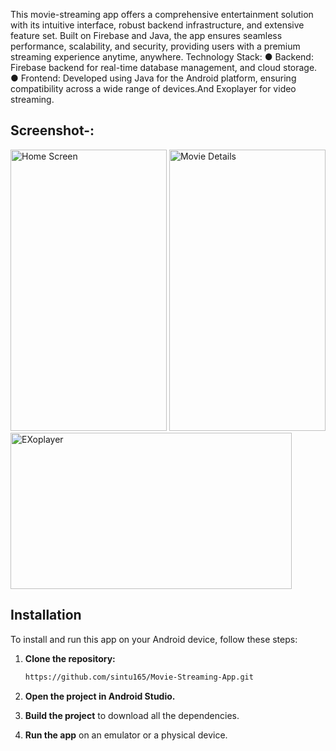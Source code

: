 This movie-streaming app offers a comprehensive entertainment solution with its intuitive
interface, robust backend infrastructure, and extensive feature set. Built on Firebase and Java, the
app ensures seamless performance, scalability, and security, providing users with a premium
streaming experience anytime, anywhere.
Technology Stack:
● Backend: Firebase backend for real-time database management,
and cloud storage.
● Frontend: Developed using Java for the Android platform, ensuring compatibility
across a wide range of devices.And Exoplayer for video streaming.

## Screenshot-:
<img src="https://github.com/sintu165/Movie-Streaming-App/assets/107928707/26632d69-492d-4e39-9632-68d02a365c3d" alt="Home Screen" width="250" height ="450">
<img src="https://github.com/sintu165/Movie-Streaming-App/assets/107928707/16bed155-6b68-4ff0-9ee7-4f5cb2984bba" alt="Movie Details" width="250" height ="450">
<img src="https://github.com/sintu165/Movie-Streaming-App/assets/107928707/5f1f757e-fb57-49f8-a9ad-42be13e13015" alt="EXoplayer" width="450" height ="250">



## Installation
To install and run this app on your Android device, follow these steps:
1. **Clone the repository:**
    ```bash
    https://github.com/sintu165/Movie-Streaming-App.git
    ```
2. **Open the project in Android Studio.**

3. **Build the project** to download all the dependencies.

4. **Run the app** on an emulator or a physical device.

